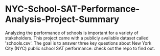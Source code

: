# NYC-School-SAT-Performance-Analysis-Project-Summary
Analyzing the performance of schools is important for a variety of stakeholders.  This project came with a publicly available dataset called 'schools.csv'.  The goal is to answer three key questions about New York City (NYC) public school SAT performance: check out the repo to find out. 
